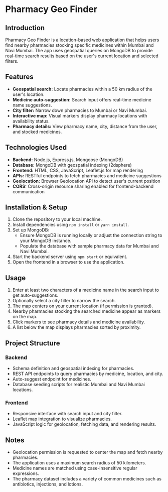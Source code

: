 # Pharmacy Geo Finder

## Introduction

Pharmacy Geo Finder is a location-based web application that helps users find nearby pharmacies stocking specific medicines within Mumbai and Navi Mumbai. The app uses geospatial queries on MongoDB to provide real-time search results based on the user's current location and selected filters.

## Features

- **Geospatial search:** Locate pharmacies within a 50 km radius of the user's location.  
- **Medicine auto-suggestion:** Search input offers real-time medicine name suggestions.  
- **City filter:** Narrow down pharmacies to Mumbai or Navi Mumbai.  
- **Interactive map:** Visual markers display pharmacy locations with availability status.  
- **Pharmacy details:** View pharmacy name, city, distance from the user, and stocked medicines.

## Technologies Used

- **Backend:** Node.js, Express.js, Mongoose (MongoDB)  
- **Database:** MongoDB with geospatial indexing (2dsphere)  
- **Frontend:** HTML, CSS, JavaScript, Leaflet.js for map rendering  
- **APIs:** RESTful endpoints to fetch pharmacies and medicine suggestions  
- **Geolocation:** Browser Geolocation API to detect user's current position  
- **CORS:** Cross-origin resource sharing enabled for frontend-backend communication

## Installation & Setup

1. Clone the repository to your local machine.  
2. Install dependencies using `npm install` or `yarn install`.  
3. Set up MongoDB:  
   - Ensure MongoDB is running locally or adjust the connection string to your MongoDB instance.  
   - Populate the database with sample pharmacy data for Mumbai and Navi Mumbai.  
4. Start the backend server using `npm start` or equivalent.  
5. Open the frontend in a browser to use the application.

## Usage

1. Enter at least two characters of a medicine name in the search input to get auto-suggestions.  
2. Optionally select a city filter to narrow the search.  
3. The map centers on your current location (if permission is granted).  
4. Nearby pharmacies stocking the searched medicine appear as markers on the map.  
5. Click markers to see pharmacy details and medicine availability.  
6. A list below the map displays pharmacies sorted by proximity.

## Project Structure

### Backend

- Schema definition and geospatial indexing for pharmacies.  
- REST API endpoints to query pharmacies by medicine, location, and city.  
- Auto-suggest endpoint for medicines.  
- Database seeding scripts for realistic Mumbai and Navi Mumbai locations.

### Frontend

- Responsive interface with search input and city filter.  
- Leaflet map integration to visualize pharmacies.  
- JavaScript logic for geolocation, fetching data, and rendering results.

## Notes

- Geolocation permission is requested to center the map and fetch nearby pharmacies.  
- The application uses a maximum search radius of 50 kilometers.  
- Medicine names are matched using case-insensitive regular expressions.  
- The pharmacy dataset includes a variety of common medicines such as antibiotics, injections, and lotions.


